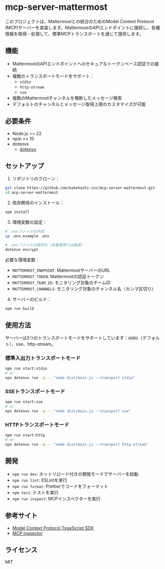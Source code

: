 # mcp-server-mattermost

このプロジェクトは、Mattermostとの統合のためのModel Context Protocol (MCP)サーバーを実装します。MattermostのAPIエンドポイントに接続し、各種情報を取得・処理して、標準MCPトランスポートを通じて提供します。

## 機能

- MattermostのAPIエンドポイントへのセキュアなトークンベース認証での接続
- 複数のトランスポートモードをサポート：
  - `stdio`
  - `http-stream`
  - `sse`
- 複数のMattermostチャンネルを横断したメッセージ検索
- デフォルトのチャンネルとメッセージ取得上限のカスタマイズが可能

## 必要条件

- Node.js >= 22
- npm >= 10
- dotenvx
  - [dotenvx](https://dotenvx.com/)

## セットアップ

1. リポジトリのクローン：

```bash
git clone https://github.com/kakehashi-inc/mcp-server-mattermost.git
cd mcp-server-mattermost
```

2. 依存関係のインストール：

```bash
npm install
```

3. 環境変数の設定：

```bash
# .envファイルの作成
cp .env.example .env

# .envファイルの暗号化（本番環境では推奨）
dotenvx encrypt
```

必要な環境変数：

- `MATTERMOST_ENDPOINT`: MattermostサーバーのURL
- `MATTERMOST_TOKEN`: Mattermostの認証トークン
- `MATTERMOST_TEAM_ID`: モニタリング対象のチームID
- `MATTERMOST_CHANNELS`: モニタリング対象のチャンネル名（カンマ区切り）

4. サーバーのビルド：

```bash
npm run build
```

## 使用方法

サーバーは3つのトランスポートモードをサポートしています：stdio（デフォルト）、sse、http-stream。

### 標準入出力トランスポートモード

```bash
npm run start:stdio
# or
npx dotenvx run -q -- "node dist/main.js --transport stdio"
```

### SSEトランスポートモード

```bash
npm run start:sse
# or
npx dotenvx run -q -- "node dist/main.js --transport sse"
```

### HTTPトランスポートモード

```bash
npm run start:http
# or
npx dotenvx run -q -- "node dist/main.js --transport http-stream"
```

## 開発

- `npm run dev`: ホットリロード付きの開発モードでサーバーを起動
- `npm run lint`: ESLintを実行
- `npm run format`: Prettierでコードをフォーマット
- `npm test`: テストを実行
- `npm run inspect`: MCPインスペクターを実行

## 参考サイト

- [Model Context Protocol TypeScript SDK](https://github.com/modelcontextprotocol/typescript-sdk)
- [MCP inspector](https://github.com/modelcontextprotocol/inspector)

## ライセンス

MIT
